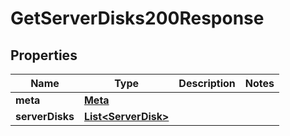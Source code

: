 

# GetServerDisks200Response


## Properties

| Name | Type | Description | Notes |
|------------ | ------------- | ------------- | -------------|
|**meta** | [**Meta**](Meta.md) |  |  |
|**serverDisks** | [**List&lt;ServerDisk&gt;**](ServerDisk.md) |  |  |




